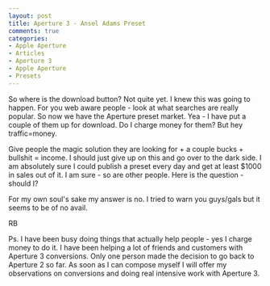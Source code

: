 ```yaml
---
layout: post
title: Aperture 3 - Ansel Adams Preset
comments: true
categories:
- Apple Aperture
- Articles
- Aperture 3
- Apple Aperture
- Presets
---
```

So where is the download button? Not quite yet. I knew this was going to happen. For you web aware people - look at what searches are really popular. So now we have the Aperture preset market. Yea - I have put a couple of them up for download. Do I charge money for them? But hey traffic=money.

Give people the magic solution they are looking for + a couple bucks + bullshit = income. I should just give up on this and go over to the dark side. I am absolutely sure I could publish a preset every day and get at least $1000 in sales out of it. I am sure - so are other people. Here is the question - should I?

For my own soul's sake my answer is no. I tried to warn you guys/gals but it seems to be of no avail.

RB

Ps. I have been busy doing things that actually help people - yes I charge money to do it. I have been helping a lot of friends and customers with Aperture 3 conversions. Only one person made the decision to go back to Aperture 2 so far. As soon as I can compose myself I will offer my observations on conversions and doing real intensive work with Aperture 3.